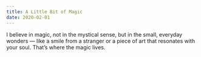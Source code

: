 ```yaml
---
title: A Little Bit of Magic
date: 2020-02-01 
---
```

I believe in magic, not in the mystical sense, but in the small, everyday wonders — like a smile from a stranger or a piece of art that resonates with your soul. That’s where the magic lives.